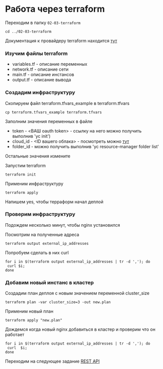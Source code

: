 # Работа через terraform

Переходим в папку `02-03-terraform`

```
cd ../02-03-terraform
```

Документация к провайдеру terraform находится [тут](https://www.terraform.io/docs/providers/yandex/index.html)

### Изучим файлы terraform

* variables.tf - описание переменных
* network.tf - описание сети
* main.tf - описание инстансов
* output.tf - описание вывода

###  Создадим инфраструктуру
Скопируем файл terraform.tfvars_example в terraform.tfvars
```
cp terraform.tfvars_example terraform.tfvars
```

Заполним значения переменных в файле
* token  - <ВАШ oauth token> - ссылку на него можно получить выполнив 'yc init')
* cloud_id  - <ID вашего облака> - посмотреть можно [тут](https://console.cloud.yandex.ru/?section=info)
* folder_id - можно получить выполнив 'yc resource-manager folder list'

Остальные значения измените

Запустим terraform
```
terraform init
```
Применим инфраструктуру

```
terraform apply
```
Напишем yes, чтобы терраформ начал деплой


###  Проверим инфраструктуру

Подождем несколько минут, чтобы nginx установился

Посмотрим на полученные адреса

```
terraform output external_ip_addresses
```

Попробуем сделать в них curl
```
for i in $(terraform output external_ip_addresses | tr -d ','); do  
 curl $i;
done
```

###  Добавим новый инстанс в кластер

Создадим план деплоя с новым значением переменной  cluster_size

```
terraform plan -var cluster_size=3 -out new.plan
```
Применим новый план

```
terraform apply "new.plan"
```

Дождемся когда новый nginx добавиться в кластер и проверим что он работает

```
for i in $(terraform output external_ip_addresses | tr -d ','); do  
 curl  $i;
done
```

Переходим на следующее задание [REST API](../03-rest/README.md)
